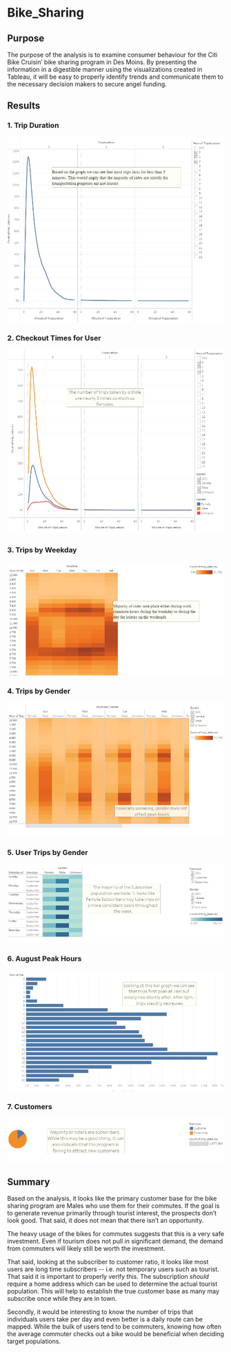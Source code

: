 # Bike_Sharing

## Purpose
The purpose of the analysis is to examine consumer behaviour for the Citi Bike Cruisin’ bike sharing program in Des Moins. By presenting the information in a digestible manner using the visualizations created in Tableau, it will be easy to properly identify trends and communicate them to the necessary decision makers to secure angel funding.

## Results

### 1. Trip Duration

![trip_duration](https://github.com/jdfiel/Bike_Sharing/blob/main/Resources/trip_duration.png)

### 2. Checkout Times for User

![checkout_for_user](https://github.com/jdfiel/Bike_Sharing/blob/main/Resources/duration_by_gender.png)

### 3. Trips by Weekday

![trips_by_weekday](https://github.com/jdfiel/Bike_Sharing/blob/main/Resources/Tripts_by_time.png)

### 4. Trips by Gender

![trips_by_gender](https://github.com/jdfiel/Bike_Sharing/blob/main/Resources/trips_by_gender.png)


### 5. User Trips by Gender

![user_trips_by_gender](https://github.com/jdfiel/Bike_Sharing/blob/main/Resources/user_by_gender.png)


### 6. August Peak Hours

![peak_hours](https://github.com/jdfiel/Bike_Sharing/blob/main/Resources/peak_hours.png)

### 7. Customers

![customers](https://github.com/jdfiel/Bike_Sharing/blob/main/Resources/customer_v_sub.png)


## Summary

Based on the analysis, it looks like the primary customer base for the bike sharing program are Males who use them for their commutes. If the goal is to generate revenue primarily through tourist interest, the prospects don’t look good. That said, it does not mean that there isn’t an opportunity. 

The heavy usage of the bikes for commutes suggests that this is a very safe investment. Even if tourism does not pull in significant demand, the demand from commuters will likely still be worth the investment.

That said, looking at the subscriber to customer ratio, it looks like most users are long time subscribers -- i.e. not temporary users such as tourist. That said it is important to properly verify this. The subscription _should_ require a home address which can be used to determine the actual tourist population. This will help to establish the true customer base as many may subscribe once while they are in town.

Secondly, it would be interesting to know the number of trips that individuals users take per day and even better is a daily route can be mapped. While the bulk of users tend to be commuters, knowing how often the average commuter checks out a bike would be beneficial when deciding target populations.